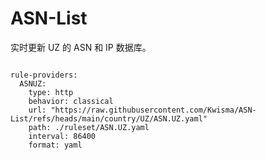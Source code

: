 
# ASN-List

实时更新 UZ 的 ASN 和 IP 数据库。

<pre><code class="language-javascript">
rule-providers:
  ASNUZ:
    type: http
    behavior: classical
    url: "https://raw.githubusercontent.com/Kwisma/ASN-List/refs/heads/main/country/UZ/ASN.UZ.yaml"
    path: ./ruleset/ASN.UZ.yaml
    interval: 86400
    format: yaml
</code></pre>